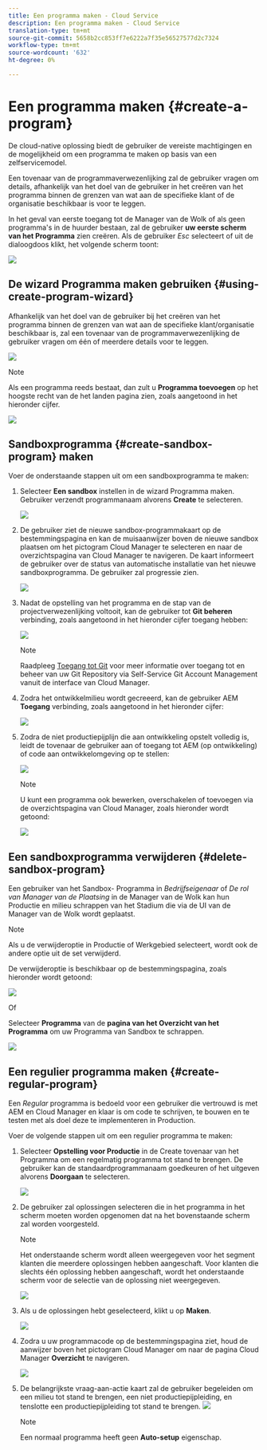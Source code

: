 ```yaml
---
title: Een programma maken - Cloud Service
description: Een programma maken - Cloud Service
translation-type: tm+mt
source-git-commit: 5658b2cc853ff7e6222a7f35e56527577d2c7324
workflow-type: tm+mt
source-wordcount: '632'
ht-degree: 0%

---
```



# Een programma maken {#create-a-program}

De cloud-native oplossing biedt de gebruiker de vereiste machtigingen en de mogelijkheid om een programma te maken op basis van een zelfservicemodel.

Een tovenaar van de programmaverwezenlijking zal de gebruiker vragen om details, afhankelijk van het doel van de gebruiker in het creëren van het programma binnen de grenzen van wat aan de specifieke klant of de organisatie beschikbaar is voor te leggen.

In het geval van eerste toegang tot de Manager van de Wolk of als geen programma&#39;s in de huurder bestaan, zal de gebruiker **uw eerste scherm van het Programma** zien creëren. Als de gebruiker *Esc* selecteert of uit de dialoogdoos klikt, het volgende scherm toont:

![](assets/create-program1.png)


## De wizard Programma maken gebruiken {#using-create-program-wizard}

Afhankelijk van het doel van de gebruiker bij het creëren van het programma binnen de grenzen van wat aan de specifieke klant/organisatie beschikbaar is, zal een tovenaar van de programmaverwezenlijking de gebruiker vragen om één of meerdere details voor te leggen.

![](assets/create-sandbox.png)

>[!NOTE]
>Als een programma reeds bestaat, dan zult u **Programma toevoegen** op het hoogste recht van de het landen pagina zien, zoals aangetoond in het hieronder cijfer.

![](assets/create-program-add.png)

## Sandboxprogramma {#create-sandbox-program} maken

Voer de onderstaande stappen uit om een sandboxprogramma te maken:

1. Selecteer **Een sandbox** instellen in de wizard Programma maken. Gebruiker verzendt programmanaam alvorens **Create** te selecteren.

   ![](assets/create-sandbox.png)

1. De gebruiker ziet de nieuwe sandbox-programmakaart op de bestemmingspagina en kan de muisaanwijzer boven de nieuwe sandbox plaatsen om het pictogram Cloud Manager te selecteren en naar de overzichtspagina van Cloud Manager te navigeren. De kaart informeert de gebruiker over de status van automatische installatie van het nieuwe sandboxprogramma. De gebruiker zal progressie zien.

   ![](assets/program-create-setupdemo2.png)

1. Nadat de opstelling van het programma en de stap van de projectverwezenlijking voltooit, kan de gebruiker tot **Git beheren** verbinding, zoals aangetoond in het hieronder cijfer toegang hebben:

   ![](assets/create-program4.png)

   >[!NOTE]
   >
   >Raadpleeg [Toegang tot Git](/help/implementing/cloud-manager/accessing-git.md) voor meer informatie over toegang tot en beheer van uw Git Repository via Self-Service Git Account Management vanuit de interface van Cloud Manager.


1. Zodra het ontwikkelmilieu wordt gecreeerd, kan de gebruiker AEM **Toegang** verbinding, zoals aangetoond in het hieronder cijfer:

   ![](assets/create-program-5.png)

1. Zodra de niet productiepijplijn die aan ontwikkeling opstelt volledig is, leidt de tovenaar de gebruiker aan of toegang tot AEM (op ontwikkeling) of code aan ontwikkelomgeving op te stellen:

   ![](assets/create-program-setup-deploy.png)

   >[!NOTE]
   >U kunt een programma ook bewerken, overschakelen of toevoegen via de overzichtspagina van Cloud Manager, zoals hieronder wordt getoond:

   ![](assets/create-program-a1.png)

## Een sandboxprogramma verwijderen {#delete-sandbox-program}

Een gebruiker van het Sandbox- Programma in *Bedrijfseigenaar* of *De rol van Manager van de Plaatsing* in de Manager van de Wolk kan hun Productie en milieu schrappen van het Stadium die via de UI van de Manager van de Wolk wordt geplaatst.

>[!NOTE]
>Als u de verwijderoptie in Productie of Werkgebied selecteert, wordt ook de andere optie uit de set verwijderd.

De verwijderoptie is beschikbaar op de bestemmingspagina, zoals hieronder wordt getoond:

![](assets/delete-sandbox1.png)

Of

Selecteer **Programma** van de **pagina van het Overzicht van het Programma** om uw Programma van Sandbox te schrappen.

![](assets/delete-sandbox2.png)


## Een regulier programma maken {#create-regular-program}

Een *Regular* programma is bedoeld voor een gebruiker die vertrouwd is met AEM en Cloud Manager en klaar is om code te schrijven, te bouwen en te testen met als doel deze te implementeren in Production.

Voer de volgende stappen uit om een regulier programma te maken:

1. Selecteer **Opstelling voor Productie** in de Create tovenaar van het Programma om een regelmatig programma tot stand te brengen. De gebruiker kan de standaardprogrammanaam goedkeuren of het uitgeven alvorens **Doorgaan** te selecteren.

   ![](assets/create-prod1.png)

1. De gebruiker zal oplossingen selecteren die in het programma in het scherm moeten worden opgenomen dat na het bovenstaande scherm zal worden voorgesteld.



   >[!NOTE]
   >
   >Het onderstaande scherm wordt alleen weergegeven voor het segment klanten die meerdere oplossingen hebben aangeschaft. Voor klanten die slechts één oplossing hebben aangeschaft, wordt het onderstaande scherm voor de selectie van de oplossing niet weergegeven.

   ![](assets/set-up-prod2.png)

1. Als u de oplossingen hebt geselecteerd, klikt u op **Maken**.

   ![](assets/set-up-prod3.png)

1. Zodra u uw programmacode op de bestemmingspagina ziet, houd de aanwijzer boven het pictogram Cloud Manager om naar de pagina Cloud Manager **Overzicht** te navigeren.

   ![](assets/set-up-prod4.png)

1. De belangrijkste vraag-aan-actie kaart zal de gebruiker begeleiden om een milieu tot stand te brengen, een niet productiepijpleiding, en tenslotte een productiepijpleiding tot stand te brengen.
   ![](assets/set-up-prod5.png)


   >[!NOTE]
   >
   >Een normaal programma heeft geen **Auto-setup** eigenschap.





